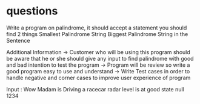 # questions

Write a program on palindrome, it should accept a statement
you should find 2  things
Smallest Palindrome String
Biggest Palindrome String
in the Sentence

Additional Information
-> Customer who will be using this program should be aware that he or she should give any input to find palindrome with good and bad intention to test the program
-> Program will be review so write a good program easy to use and understand
-> Write Test cases in order to handle negative and corner cases to improve user experience of program

Input :
Wow Madam is Driving a racecar
radar level is at good state
null
1234
